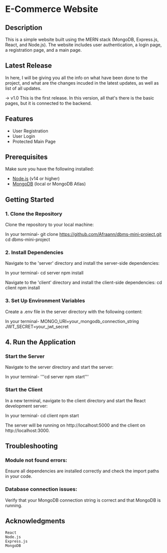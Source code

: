 # E-Commerce Website

## Description
This is a simple website built using the MERN stack (MongoDB, Express.js, React, and Node.js). The website includes user authentication, a login page, a registration page, and a main page.

## Latest Release
In here, I will be giving you all the info on what have been done to the project, and what are the changes incuded in the latest updates, as well as list of all updates.

-> v1.0
    This is the first release. In this version, all that's there is the basic pages, but it is connected to the backend.

## Features
- User Registration
- User Login
- Protected Main Page

## Prerequisites
Make sure you have the following installed:
- [Node.js](https://nodejs.org/) (v14 or higher)
- [MongoDB](https://www.mongodb.com/) (local or MongoDB Atlas)

## Getting Started

### 1. Clone the Repository
Clone the repository to your local machine:

In your terminal-
git clone https://github.com/Afraann/dbms-mini-project.git
cd dbms-mini-project

### 2. Install Dependencies
Navigate to the 'server' directory and install the server-side dependencies:

In your terminal-
cd server
npm install

Navigate to the 'client' directory and install the client-side dependencies:
cd client
npm install

### 3. Set Up Environment Variables
Create a .env file in the server directory with the following content:

In your terminal-
MONGO_URI=your_mongodb_connection_string
JWT_SECRET=your_jwt_secret


## 4. Run the Application

### Start the Server

Navigate to the server directory and start the server:

In your terminal-
'''cd server
npm start'''

### Start the Client
In a new terminal, navigate to the client directory and start the React development server:

In your terminal-
cd client
npm start

The server will be running on http://localhost:5000 and the client on http://localhost:3000.

## Troubleshooting

### Module not found errors:
Ensure all dependencies are installed correctly and check the import paths in your code.

### Database connection issues:
Verify that your MongoDB connection string is correct and that MongoDB is running.

## Acknowledgments

    React
    Node.js
    Express.js
    MongoDB